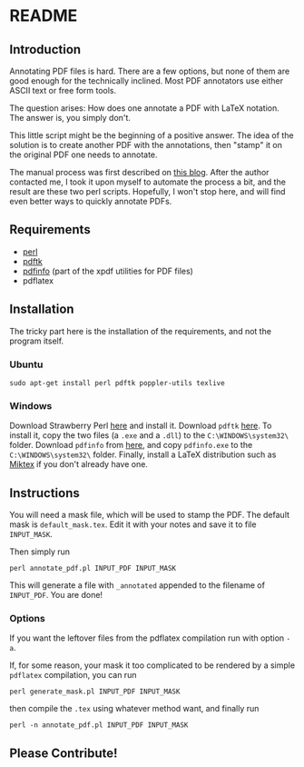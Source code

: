 README
======

Introduction
------------

Annotating PDF files is hard. There are a few
options, but none of them are good enough for the
technically inclined. Most PDF annotators use either
ASCII text or free form tools.

The question arises: How does one annotate a PDF
with LaTeX notation. The answer is, you simply
don't.

This little script might be the beginning of a
positive answer. The idea of the solution is to
create another PDF with the annotations, then
"stamp" it on the original PDF one needs to
annotate.

The manual process was first described on [this
blog](http://3diagramsperpage.wordpress.com/2011/07/29/mathematical-annotations-in-pdf-documents/).
After the author contacted me, I took it upon myself
to automate the process a bit, and the result are
these two perl scripts. Hopefully, I won't stop
here, and will find even better ways to quickly
annotate PDFs.

Requirements
------------
* [perl](http://www.perl.org/get.html)
* [pdftk](http://www.pdflabs.com/docs/install-pdftk/)
* [pdfinfo](http://www.foolabs.com/xpdf/) (part of the xpdf utilities for PDF files)
* pdflatex

Installation
------------
The tricky part here is the installation of the requirements, and not the program itself.

### Ubuntu

    sudo apt-get install perl pdftk poppler-utils texlive

### Windows

Download Strawberry Perl [here](http://strawberryperl.com/) and install it.
Download `pdftk` [here](http://strawberryperl.com/). To install it, copy
the two files (a `.exe` and a `.dll`) to the
`C:\WINDOWS\system32\` folder.
Download `pdfinfo` from
[here](http://www.foolabs.com/xpdf/download.html),
and copy `pdfinfo.exe` to the `C:\WINDOWS\system32\` folder.
Finally, install a LaTeX distribution such as
[Miktex](http://miktex.org/2.9/setup) if you
don't already have one.
    
Instructions
------------

You will need a mask file, which will be used to
stamp the PDF. The default mask is
`default_mask.tex`. Edit it with your notes and
save it to file `INPUT_MASK`.

Then simply run
    
    perl annotate_pdf.pl INPUT_PDF INPUT_MASK

This will generate a file with `_annotated` appended
to the filename of `INPUT_PDF`. You are done!

### Options

If you want the leftover files from the pdflatex
compilation run with option `-a`. 

If, for some reason, your mask it too complicated to
be rendered by a simple `pdflatex` compilation, you
can run

    perl generate_mask.pl INPUT_PDF INPUT_MASK

then compile the `.tex` using whatever method want,
and finally run

    perl -n annotate_pdf.pl INPUT_PDF INPUT_MASK

Please Contribute!
------------------
